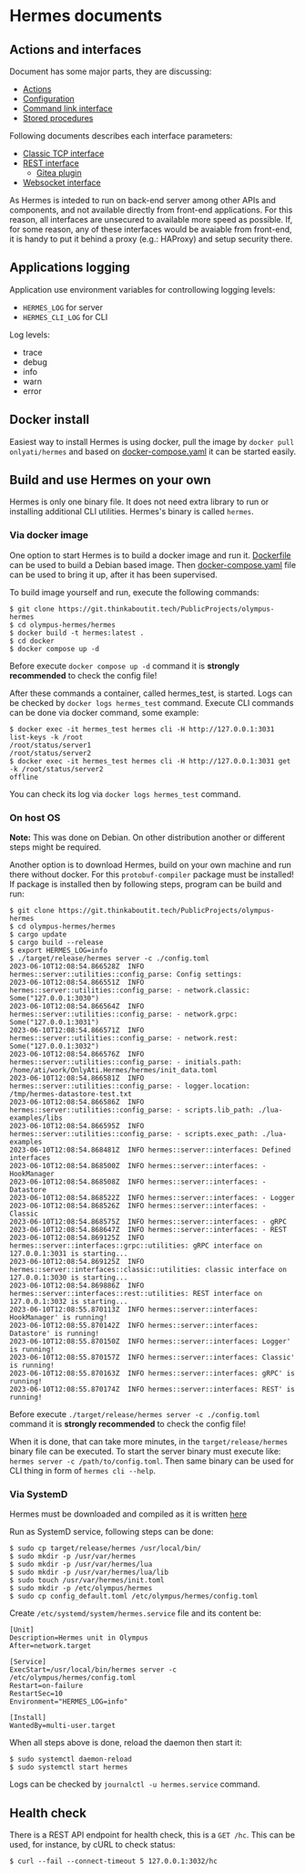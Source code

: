 # Hermes documents

## Actions and interfaces

Document has some major parts, they are discussing:
- [Actions](Actions.md)
- [Configuration](Configuration.md)
- [Command link interface](Command_line.md)
- [Stored procedures](Stored_procedures.md)

Following documents describes each interface parameters:
- [Classic TCP interface](Interface_classic.md)
- [REST interface](Interface_REST.md)
  - [Gitea plugin](Gitea_plugin.md)
- [Websocket interface](Interface_websocket.md)

As Hermes is inteded to run on back-end server among other APIs and components, and not available directly from front-end applications. For this reason, all interfaces are unsecured to available more speed as possible. If, for some reason, any of these interfaces would be avaiable from front-end, it is handy to put it behind a proxy (e.g.: HAProxy) and setup security there.

## Applications logging

Application use environment variables for controllowing logging levels:
- `HERMES_LOG` for server
- `HERMES_CLI_LOG` for CLI

Log levels:
- trace
- debug
- info
- warn
- error

## Docker install

Easiest way to install Hermes is using docker, pull the image by `docker pull onlyati/hermes` and based on [docker-compose.yaml](../hermes/docker/docker-compose.yaml) it can be started easily.

## Build and use Hermes on your own

Hermes is only one binary file. It does not need extra library to run or installing additional CLI utilities. Hermes's binary is called `hermes`.

### Via docker image

One option to start Hermes is to build a docker image and run it. [Dockerfile](../hermes/Dockerfile) can be used to build a Debian based image.
Then [docker-compose.yaml](../hermes/docker/docker-compose.yaml) file can be used to bring it up, after it has been supervised.

To build image yourself and run, execute the following commands:
```
$ git clone https://git.thinkaboutit.tech/PublicProjects/olympus-hermes
$ cd olympus-hermes/hermes
$ docker build -t hermes:latest .
$ cd docker
$ docker compose up -d
```

Before execute `docker compose up -d` command it is **strongly recommended** to check the config file!

After these commands a container, called hermes_test, is started. Logs can be checked by `docker logs hermes_test` command.
Execute CLI commands can be done via docker command, some example:
```
$ docker exec -it hermes_test hermes cli -H http://127.0.0.1:3031 list-keys -k /root
/root/status/server1
/root/status/server2
$ docker exec -it hermes_test hermes cli -H http://127.0.0.1:3031 get -k /root/status/server2
offline
```

You can check its log via `docker logs hermes_test` command.

### On host OS

**Note:** This was done on Debian. On other distribution another or different steps might be required.

Another option is to download Hermes, build on your own machine and run there without docker. For this `protobuf-compiler` package must be installed!
If package is installed then by following steps, program can be build and run:
```
$ git clone https://git.thinkaboutit.tech/PublicProjects/olympus-hermes
$ cd olympus-hermes/hermes
$ cargo update
$ cargo build --release
$ export HERMES_LOG=info
$ ./target/release/hermes server -c ./config.toml
2023-06-10T12:08:54.866528Z  INFO hermes::server::utilities::config_parse: Config settings:
2023-06-10T12:08:54.866551Z  INFO hermes::server::utilities::config_parse: - network.classic: Some("127.0.0.1:3030")
2023-06-10T12:08:54.866564Z  INFO hermes::server::utilities::config_parse: - network.grpc: Some("127.0.0.1:3031")
2023-06-10T12:08:54.866571Z  INFO hermes::server::utilities::config_parse: - network.rest: Some("127.0.0.1:3032")
2023-06-10T12:08:54.866576Z  INFO hermes::server::utilities::config_parse: - initials.path: /home/ati/work/OnlyAti.Hermes/hermes/init_data.toml
2023-06-10T12:08:54.866581Z  INFO hermes::server::utilities::config_parse: - logger.location: /tmp/hermes-datastore-test.txt
2023-06-10T12:08:54.866586Z  INFO hermes::server::utilities::config_parse: - scripts.lib_path: ./lua-examples/libs
2023-06-10T12:08:54.866595Z  INFO hermes::server::utilities::config_parse: - scripts.exec_path: ./lua-examples
2023-06-10T12:08:54.868481Z  INFO hermes::server::interfaces: Defined interfaces
2023-06-10T12:08:54.868500Z  INFO hermes::server::interfaces: - HookManager
2023-06-10T12:08:54.868508Z  INFO hermes::server::interfaces: - Datastore
2023-06-10T12:08:54.868522Z  INFO hermes::server::interfaces: - Logger
2023-06-10T12:08:54.868526Z  INFO hermes::server::interfaces: - Classic
2023-06-10T12:08:54.868575Z  INFO hermes::server::interfaces: - gRPC
2023-06-10T12:08:54.868647Z  INFO hermes::server::interfaces: - REST
2023-06-10T12:08:54.869125Z  INFO hermes::server::interfaces::grpc::utilities: gRPC interface on 127.0.0.1:3031 is starting...
2023-06-10T12:08:54.869125Z  INFO hermes::server::interfaces::classic::utilities: classic interface on 127.0.0.1:3030 is starting...
2023-06-10T12:08:54.869886Z  INFO hermes::server::interfaces::rest::utilities: REST interface on 127.0.0.1:3032 is starting...
2023-06-10T12:08:55.870113Z  INFO hermes::server::interfaces: HookManager' is running!
2023-06-10T12:08:55.870142Z  INFO hermes::server::interfaces: Datastore' is running!
2023-06-10T12:08:55.870150Z  INFO hermes::server::interfaces: Logger' is running!
2023-06-10T12:08:55.870157Z  INFO hermes::server::interfaces: Classic' is running!
2023-06-10T12:08:55.870163Z  INFO hermes::server::interfaces: gRPC' is running!
2023-06-10T12:08:55.870174Z  INFO hermes::server::interfaces: REST' is running!
```

Before execute `./target/release/hermes server -c ./config.toml` command it is **strongly recommended** to check the config file!

When it is done, that can take more minutes, in the `target/release/hermes` binary file can be executed. 
To start the server binary must execute like: `hermes server -c /path/to/config.toml`.
Then same binary can be used for CLI thing in form of `hermes cli --help`.

### Via SystemD

Hermes must be downloaded and compiled as it is written [here](README.md#on-host-os)

Run as SystemD service, following steps can be done:
```
$ sudo cp target/release/hermes /usr/local/bin/
$ sudo mkdir -p /usr/var/hermes
$ sudo mkdir -p /usr/var/hermes/lua
$ sudo mkdir -p /usr/var/hermes/lua/lib
$ sudo touch /usr/var/hermes/init.toml
$ sudo mkdir -p /etc/olympus/hermes
$ sudo cp config_default.toml /etc/olympus/hermes/config.toml
```

Create `/etc/systemd/system/hermes.service` file and its content be:
```
[Unit]
Description=Hermes unit in Olympus
After=network.target

[Service]
ExecStart=/usr/local/bin/hermes server -c /etc/olympus/hermes/config.toml
Restart=on-failure
RestartSec=10
Environment="HERMES_LOG=info"

[Install]
WantedBy=multi-user.target
```

When all steps above is done, reload the daemon then start it:
```
$ sudo systemctl daemon-reload
$ sudo systemctl start hermes
```

Logs can be checked by `journalctl -u hermes.service` command.

## Health check

There is a REST API endpoint for health check, this is a `GET /hc`. This can be used, for instance, by cURL to check status:
```
$ curl --fail --connect-timeout 5 127.0.0.1:3032/hc
```
